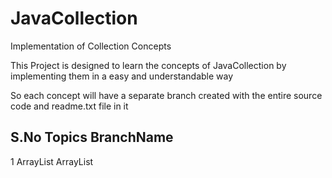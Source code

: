 # JavaCollection
Implementation of Collection Concepts 

This Project is designed to learn the concepts of JavaCollection by implementing them in a easy and understandable way

So each concept will have a separate branch created with the entire source code and readme.txt file in it

S.No         Topics          BranchName
--------------------------------------
1           ArrayList       ArrayList
